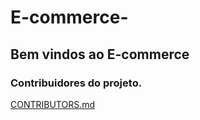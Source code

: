 # E-commerce-
## Bem vindos ao E-commerce
### Contribuidores do projeto.
[CONTRIBUTORS.md](https://github.com/GrupoDeEstudosOpenSource/E-commerce/blob/master/CONTRIBUTORS.md)
